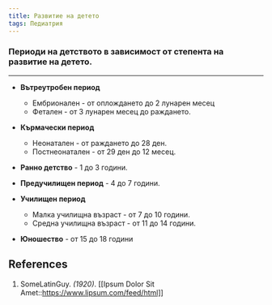 ```yaml
---
title: Развитие на детето
tags: Педиатрия 
---
```


### Периоди на детството в зависимост от степента на развитие на детето. 
---
- **Вътреутробен период**
	- Ембрионален - от оплождането до 2 лунарен месец
	- Фетален - от 3 лунарен месец до раждането.

- **Кърмачески период**
	- Неонатален - от раждането до 28 ден.
	- Постнеонатален - от 29 ден до 12 месец.

- **Ранно детство** - 1 до 3 години.

- **Предучилищен период** - 4 до 7 години.

- **Училищен период**
	- Малка училищна възраст - от 7 до 10 години.
	- Средна училищна възраст - от 11 до 14 години.

- **Юношество** - от 15 до 18 години


## References
1. SomeLatinGuy. *(1920)*. [[Ipsum Dolor Sit Amet::https://www.lipsum.com/feed/html]]